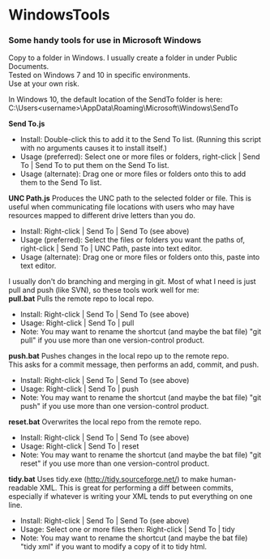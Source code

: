 WindowsTools
============

### Some handy tools for use in Microsoft Windows
Copy to a folder in Windows.  I usually create a folder in under Public Documents.  
Tested on Windows 7 and 10 in specific environments.  
Use at your own risk.  

In Windows 10, the default location of the SendTo folder is here:  C:\Users\<username>\AppData\Roaming\Microsoft\Windows\SendTo  

**Send To.js**
- Install:  Double-click this to add it to the Send To list.  (Running this script with no arguments causes it to install itself.)
- Usage (preferred):  Select one or more files or folders, right-click | Send To | Send To to put them on the Send To list.
- Usage (alternate):  Drag one or more files or folders onto this to add them to the Send To list.

**UNC Path.js**
Produces the UNC path to the selected folder or file.  This is useful when communicating file locations with users who may have resources mapped to different drive letters than you do.
- Install:  Right-click | Send To | Send To (see above)
- Usage (preferred):  Select the files or folders you want the paths of, right-click | Send To | UNC Path, paste into text editor.
- Usage (alternate):  Drag one or more files or folders onto this, paste into text editor.

  
  

I usually don't do branching and merging in git.  Most of what I need is just pull and push (like SVN), so these tools work well for me:  
**pull.bat**
Pulls the remote repo to local repo.
- Install:  Right-click | Send To | Send To (see above)
- Usage:  Right-click | Send To | pull
- Note:  You may want to rename the shortcut (and maybe the bat file) "git pull" if you use more than one version-control product.

**push.bat**
Pushes changes in the local repo up to the remote repo.  
This asks for a commit message, then performs an add, commit, and push.  
- Install:  Right-click | Send To | Send To (see above)
- Usage:  Right-click | Send To | push
- Note:  You may want to rename the shortcut (and maybe the bat file) "git push" if you use more than one version-control product.

**reset.bat**
Overwrites the local repo from the remote repo.   
- Install:  Right-click | Send To | Send To (see above)
- Usage:  Right-click | Send To | reset
- Note:  You may want to rename the shortcut (and maybe the bat file) "git reset" if you use more than one version-control product.


**tidy.bat**
Uses tidy.exe (http://tidy.sourceforge.net/) to make human-readable XML.  This is great for performing a diff between commits, especially if whatever is writing your XML tends to put everything on one line.
- Install:  Right-click | Send To | Send To (see above)
- Usage:  Select one or more files then:  Right-click | Send To | tidy
- Note:  You may want to rename the shortcut (and maybe the bat file) "tidy xml" if you want to modify a copy of it to tidy html.


